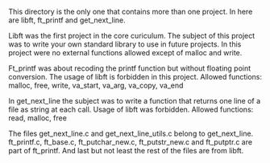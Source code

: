 This directory is the only one that contains more than one project.
In here are libft, ft_printf and get_next_line.

Libft was the first project in the core curiculum. The subject of this project was to write your own standard library to use in future projects.
In this project were no external functions allowed except of malloc and write.

Ft_printf was about recoding the printf function but without floating point conversion. The usage of libft is forbidden in this project.
Allowed functions: malloc, free, write, va_start, va_arg, va_copy, va_end

In get_next_line the subject was to write a function that returns one line of a file as string at each call. Usage of libft was forbidden.
Allowed functions: read, malloc, free

The files get_next_line.c and get_next_line_utils.c belong to get_next_line.
ft_printf.c, ft_base.c, ft_putchar_new.c, ft_putstr_new.c and ft_putptr.c are part of ft_printf.
And last but not least the rest of the files are from libft.
